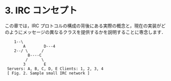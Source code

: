 # 3. IRC コンセプト

この章では，IRC プロトコルの構成の背後にある実際の概念と，現在の実装がどのようにメッセージの異なるクラスを提供するかを説明することに専念します．

```
    1--\
        A        D---4
    2--/ \      /
          B----C
         /      \
        3        E
 Servers: A, B, C, D, E Clients: 1, 2, 3, 4
 [ Fig. 2. Sample small IRC network ]
```
